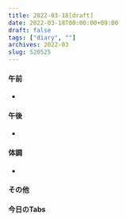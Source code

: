 ```yaml
---
title: 2022-03-18[draft]
date: 2022-03-18T00:00:00+09:00
draft: false
tags: ["diary", ""]
archives: 2022-03
slug: 520525
---
```

#### 午前
- 
#### 午後
- 
#### 体調
- 
#### その他
#### 今日のTabs